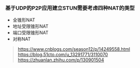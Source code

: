 ### 基于UDP的P2P应用建立STUN需要考虑四种NAT的类型

* 全锥形NAT
* 地址受限锥形NAT
* 端口受限锥形NAT
* 对称NAT

> https://www.cnblogs.com/season12/p/14249558.html
> https://blog.51cto.com/u_13291771/3110070
> https://zhuanlan.zhihu.com/p/130901504

